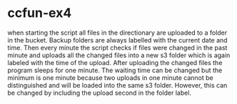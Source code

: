 # ccfun-ex4

when starting the script all files in the directionary are uploaded to a folder in the bucket. Backup folders are always labelled with the current date and time. Then every minute the script checks if files were changed in the past minute and uploads all the changed files into a new s3 folder which is again labeled with the time of the upload. After uploading the changed files the program sleeps for one minute. The waiting time can be changed but the minimum is one minute because two uploads in one minute cannot be distinguished and will be loaded into the same s3 folder. However, this can be changed by including the upload second in the folder label.
